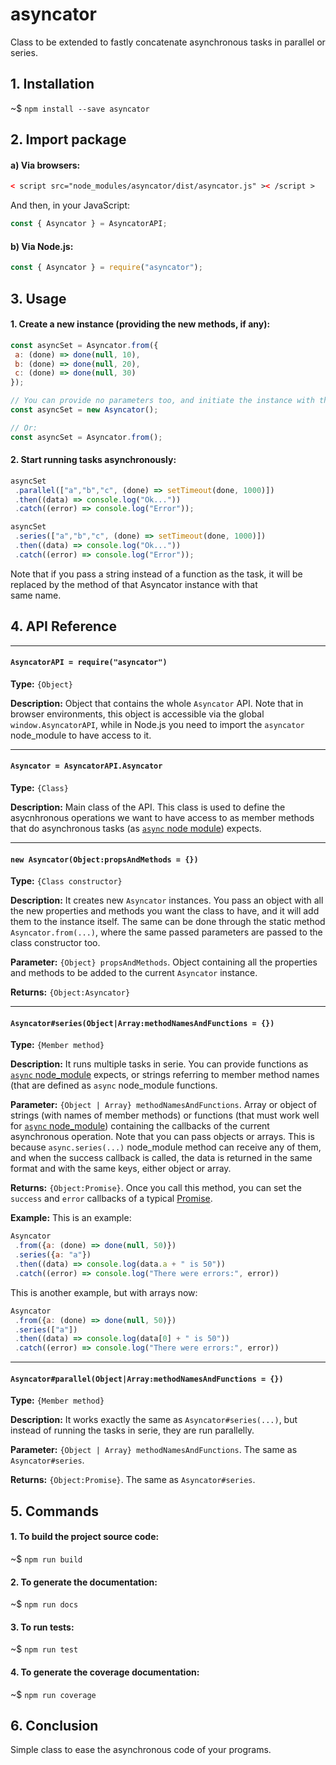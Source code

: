  


# asyncator

Class to be extended to fastly concatenate asynchronous tasks in parallel or series.

## 1. Installation

~$ `npm install --save asyncator`

## 2. Import package

#### a) Via browsers:

```html
< script src="node_modules/asyncator/dist/asyncator.js" >< /script >
```

And then, in your JavaScript:

```js
const { Asyncator } = AsyncatorAPI;
```

#### b) Via Node.js:

```js
const { Asyncator } = require("asyncator");
```

## 3. Usage

#### 1. Create a new instance (providing the new methods, if any):

```js
const asyncSet = Asyncator.from({
 a: (done) => done(null, 10),
 b: (done) => done(null, 20),
 c: (done) => done(null, 30)
});

// You can provide no parameters too, and initiate the instance with the `new` constructor:
const asyncSet = new Asyncator();

// Or:
const asyncSet = Asyncator.from();
```

#### 2. Start running tasks asynchronously:

```js
asyncSet
 .parallel(["a","b","c", (done) => setTimeout(done, 1000)])
 .then((data) => console.log("Ok..."))
 .catch((error) => console.log("Error"));

asyncSet
 .series(["a","b","c", (done) => setTimeout(done, 1000)])
 .then((data) => console.log("Ok..."))
 .catch((error) => console.log("Error"));
```

Note that if you pass a string instead of a function as the task, it
will be replaced by the method of that Asyncator instance with that  
same name.

## 4. API Reference

----

#### `AsyncatorAPI = require("asyncator")`


**Type:** `{Object}`

**Description:** Object that contains the whole `Asyncator` API.
Note that in browser environments, this object is accessible
via the global `window.AsyncatorAPI`, while in Node.js you 
need to import the `asyncator` node_module to have access to 
it.

----

#### `Asyncator = AsyncatorAPI.Asyncator`


**Type:** `{Class}`

**Description:** Main class of the API. This class is used to define the
asycnhronous operations we want to have access to as member methods
that do asynchronous tasks (as [`async` node module]()) expects.

----

#### `new Asyncator(Object:propsAndMethods = {})`


**Type:** `{Class constructor}`

**Description:** It creates new `Asyncator` instances. You pass an object 
with all the new properties and methods you want the class to have, 
and it will add them to the instance itself. The same can be done 
through the static method `Asyncator.from(...)`, where the same passed
parameters are passed to the class constructor too.

**Parameter:** `{Object} propsAndMethods`. Object containing all the 
properties and methods to be added to the current `Asyncator` instance.

**Returns:** `{Object:Asyncator}`

----

#### `Asyncator#series(Object|Array:methodNamesAndFunctions = {})`


**Type:** `{Member method}`

**Description:** It runs multiple tasks in serie. You can provide functions as 
[`async` node_module](https://www.npmjs.com/package/async) expects, or
strings referring to member method names (that are defined as `async` 
node_module functions.

**Parameter:** `{Object | Array} methodNamesAndFunctions`. Array or object
of strings (with names of member methods) or functions (that must work 
well for [`async` node_module](https://www.npmjs.com/package/async))
containing the callbacks of the current asynchronous operation.
Note that you can pass objects or arrays. This is because `async.series(...)` 
node_module method can receive any of them, and when the success callback
is called, the data is returned in the same format and with the same 
keys, either object or array.

**Returns:** `{Object:Promise}`. Once you call this method, you can set
the `success` and `error` callbacks of a typical [Promise](https://developer.mozilla.org/en-US/docs/Web/JavaScript/Reference/Global_Objects/Promise).

**Example:** This is an example:

```js
Asyncator
 .from({a: (done) => done(null, 50)})
 .series({a: "a"})
 .then((data) => console.log(data.a + " is 50"))
 .catch((error) => console.log("There were errors:", error))
```

This is another example, but with arrays now:

```js
Asyncator
 .from({a: (done) => done(null, 50)})
 .series(["a"])
 .then((data) => console.log(data[0] + " is 50"))
 .catch((error) => console.log("There were errors:", error))
```

----

#### `Asyncator#parallel(Object|Array:methodNamesAndFunctions = {})`


**Type:** `{Member method}`

**Description:** It works exactly the same as `Asyncator#series(...)`, but 
instead of running the tasks in serie, they are run parallelly.

**Parameter:** `{Object | Array} methodNamesAndFunctions`. The same as `Asyncator#series`.

**Returns:** `{Object:Promise}`. The same as `Asyncator#series`.

## 5. Commands

#### 1. To build the project source code:

~$ `npm run build`

#### 2. To generate the documentation:

~$ `npm run docs`

#### 3. To run tests:

~$ `npm run test`

#### 4. To generate the coverage documentation:

~$ `npm run coverage`

## 6. Conclusion

Simple class to ease the asynchronous code of your programs.








